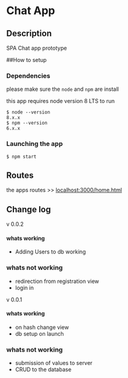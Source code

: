 # Chat App
## Description
SPA Chat app prototype

##How to setup
### Dependencies

please make sure the `node` and `npm` are install


this app requires node version 8 LTS to run

    $ node --version
    8.x.x
    $ npm --version
    6.x.x
    
### Launching the app

    $ npm start

## Routes
   
the apps routes >> [localhost:3000/home.html](http://localhost:3000/home.html)

## Change log
v 0.0.2

#### whats working
* Adding Users to db working

### whats not working
* redirection from registration view
* login in

v 0.0.1

#### whats working
* on hash change view
* db setup on launch

### whats not working
* submission of values to server
* CRUD to the database



